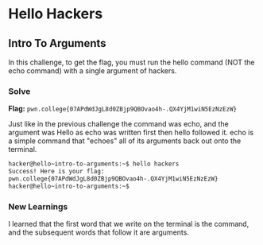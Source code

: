 # Hello Hackers

## Intro To Arguments
In this challenge, to get the flag, you must run the hello command (NOT the echo command) with a single argument of hackers. 

### Solve
**Flag:** `pwn.college{07APdWdJgL8d0ZBjp9QBOvao4h-.QX4YjM1wiN5EzNzEzW}`

Just like in the previous challenge the command was echo, and the argument was Hello as echo was written first then hello followed it. echo is a simple command that "echoes" all of its arguments back out onto the terminal.

```bash
hacker@hello~intro-to-arguments:~$ hello hackers
Success! Here is your flag:
pwn.college{07APdWdJgL8d0ZBjp9QBOvao4h-.QX4YjM1wiN5EzNzEzW}
hacker@hello~intro-to-arguments:~$ 
```

### New Learnings
I learned that the first word that we write on the terminal is the command, and the subsequent words that follow it are arguments.


